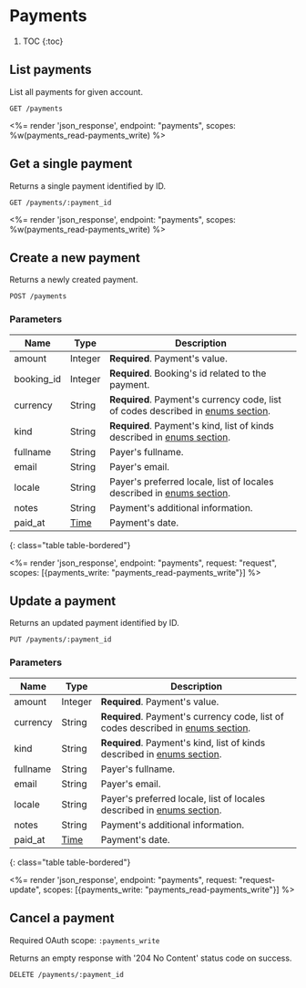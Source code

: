 # Payments

1. TOC
{:toc}

## List payments

List all payments for given account.

~~~
GET /payments
~~~

<%= render 'json_response', endpoint: "payments",
  scopes: %w(payments_read-payments_write) %>

## Get a single payment

Returns a single payment identified by ID.

~~~
GET /payments/:payment_id
~~~

<%= render 'json_response', endpoint: "payments",
  scopes: %w(payments_read-payments_write) %>

## Create a new payment

Returns a newly created payment.

~~~~
POST /payments
~~~~

### Parameters

Name             | Type     | Description
-----------------|----------|-----------
amount           | Integer  | **Required**. Payment's value.
booking_id       | Integer  | **Required**. Booking's id related to the payment.
currency         | String   | **Required**. Payment's currency code, list of codes described in [enums section](/reference/enums/#currencies).
kind             | String   | **Required**. Payment's kind, list of kinds described in [enums section](/reference/enums/#payment-kinds).
fullname         | String   | Payer's fullname.
email            | String   | Payer's email.
locale           | String   | Payer's preferred locale, list of locales described in [enums section](/reference/enums/#locales).
notes            | String   | Payment's additional information.
paid_at          | [Time](/reference/formats) | Payment's date.
{: class="table table-bordered"}

<%= render 'json_response', endpoint: "payments", request: "request",
  scopes: [{payments_write: "payments_read-payments_write"}] %>

## Update a payment

Returns an updated payment identified by ID.

~~~
PUT /payments/:payment_id
~~~

### Parameters

Name             | Type     | Description
-----------------|----------|-----------
amount           | Integer  | **Required**. Payment's value.
currency         | String   | **Required**. Payment's currency code, list of codes described in [enums section](/reference/enums/#currencies).
kind             | String   | **Required**. Payment's kind, list of kinds described in [enums section](/reference/enums/#payment-kinds).
fullname         | String   | Payer's fullname.
email            | String   | Payer's email.
locale           | String   | Payer's preferred locale, list of locales described in [enums section](/reference/enums/#locales).
notes            | String   | Payment's additional information.
paid_at          | [Time](/reference/formats) | Payment's date.
{: class="table table-bordered"}

<%= render 'json_response', endpoint: "payments", request: "request-update",
  scopes: [{payments_write: "payments_read-payments_write"}] %>

## Cancel a payment

Required OAuth scope: `:payments_write`

Returns an empty response with '204 No Content' status code on success.

~~~~~~
DELETE /payments/:payment_id
~~~~~~
